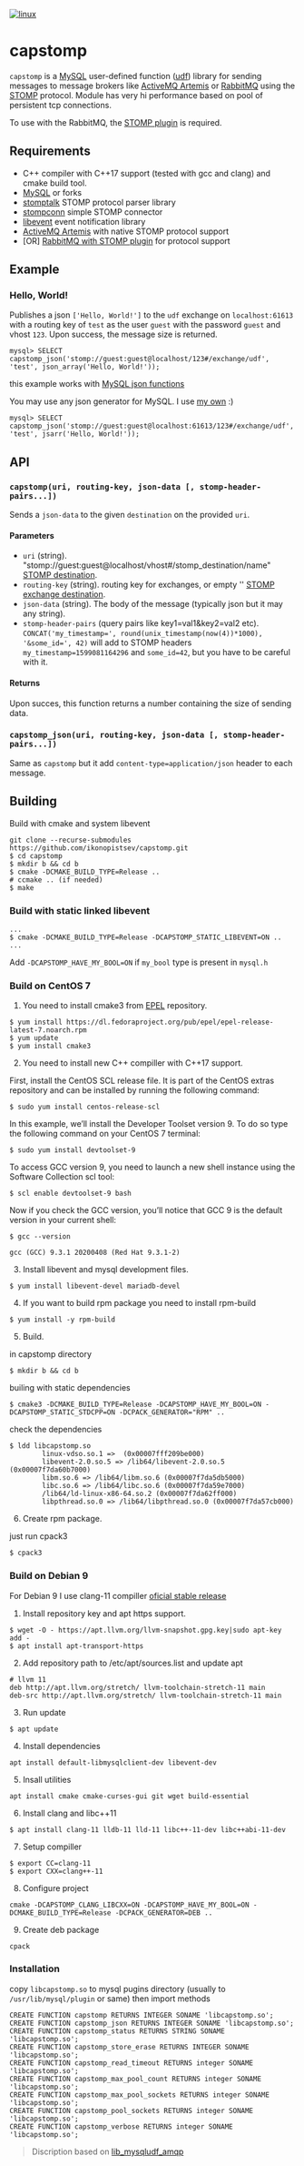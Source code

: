 [![linux](https://github.com/ikonopistsev/capstomp/workflows/linux/badge.svg)](https://github.com/ikonopistsev/capstomp/actions?query=workflow%3Alinux)

# capstomp

`capstomp` is a [MySQL](https://en.wikipedia.org/wiki/MySQL) user-defined function ([udf](https://dev.mysql.com/doc/extending-mysql/8.0/en/adding-functions.html)) library for sending messages to message brokers like [ActiveMQ Artemis](https://activemq.apache.org/components/artemis/) or [RabbitMQ](https://en.wikipedia.org/wiki/RabbitMQ) using the [STOMP](https://en.wikipedia.org/wiki/Streaming_Text_Oriented_Messaging_Protocol) protocol. Module has very hi performance based on pool of persistent tcp connections.

To use with the RabbitMQ, the [STOMP plugin](https://www.rabbitmq.com/stomp.html) is required.

## Requirements

* C++ compiler with C++17 support (tested with gcc and clang) and cmake build tool.
* [MySQL](http://www.mysql.com/) or forks
* [stomptalk](https://github.com/ikonopistsev/stomptalk) STOMP protocol parser library
* [stompconn](https://github.com/ikonopistsev/stompconn) simple STOMP connector
* [libevent](https://github.com/libevent/libevent) event notification library
* [ActiveMQ Artemis](http://activemq.apache.org/components/artemis/) with native STOMP protocol support
* [OR] [RabbitMQ with STOMP plugin](https://www.rabbitmq.com/stomp.html) for protocol support

## Example

### Hello, World!

Publishes a json `['Hello, World!']` to the `udf` exchange on `localhost:61613` with a routing key of `test` as the user `guest` with the password `guest` and vhost `123`. Upon success, the message size is returned.
```
mysql> SELECT capstomp_json('stomp://guest:guest@localhost/123#/exchange/udf', 'test', json_array('Hello, World!'));
```
this example works with [MySQL json functions](https://dev.mysql.com/doc/refman/8.0/en/json-functions.html)

You may use any json generator for MySQL. I use [my own](https://github.com/ikonopistsev/capjs) :)
```
mysql> SELECT capstomp_json('stomp://guest:guest@localhost:61613/123#/exchange/udf', 'test', jsarr('Hello, World!'));
```

## API

### `capstomp(uri, routing-key, json-data [, stomp-header-pairs...])`

Sends a `json-data` to the given `destination` on the provided `uri`.

#### Parameters

* `uri` (string). "stomp://guest:guest@localhost/vhost#/stomp_destination/name" [STOMP destination](https://www.rabbitmq.com/stomp.html#d).
* `routing-key` (string). routing key for exchanges, or empty '' [STOMP exchange destination](https://www.rabbitmq.com/stomp.html#d.ed).
* `json-data` (string). The body of the message (typically json but it may any string).
* `stomp-header-pairs` (query pairs like key1=val1&key2=val2 etc). `CONCAT('my_timestamp=', round(unix_timestamp(now(4))*1000), '&some_id=', 42)` will add to STOMP headers `my_timestamp=1599081164296` and `some_id=42`, but you have to be careful with it.

#### Returns

Upon succes, this function returns a number containing the size of sending data.

### `capstomp_json(uri, routing-key, json-data [, stomp-header-pairs...])`

Same as `capstomp` but it add `content-type=application/json` header to each message.

## Building

Build with cmake and system libevent

```
git clone --recurse-submodules https://github.com/ikonopistsev/capstomp.git
$ cd capstomp
$ mkdir b && cd b
$ cmake -DCMAKE_BUILD_TYPE=Release ..
# ccmake .. (if needed)
$ make
```

### Build with static linked libevent

```
...
$ cmake -DCMAKE_BUILD_TYPE=Release -DCAPSTOMP_STATIC_LIBEVENT=ON ..
...
```

Add `-DCAPSTOMP_HAVE_MY_BOOL=ON` if `my_bool` type is present in `mysql.h`

### Build on CentOS 7

1. You need to install cmake3 from [EPEL](https://fedoraproject.org/wiki/EPEL) repository.

```
$ yum install https://dl.fedoraproject.org/pub/epel/epel-release-latest-7.noarch.rpm
$ yum update
$ yum install cmake3
```

2. You need to install new C++ compiller with C++17 support.

First, install the CentOS SCL release file. It is part of the CentOS extras repository and can be installed by running the following command:

```
$ sudo yum install centos-release-scl
```

In this example, we’ll install the Developer Toolset version 9. To do so type the following command on your CentOS 7 terminal:

```
$ sudo yum install devtoolset-9
```

To access GCC version 9, you need to launch a new shell instance using the Software Collection scl tool:

```
$ scl enable devtoolset-9 bash
```

Now if you check the GCC version, you’ll notice that GCC 9 is the default version in your current shell:

```
$ gcc --version

gcc (GCC) 9.3.1 20200408 (Red Hat 9.3.1-2)
```

3. Install libevent and mysql development files.

```
$ yum install libevent-devel mariadb-devel
```

4. If you want to build rpm package you need to install rpm-build

```
$ yum install -y rpm-build
```

5. Build.

in capstomp directory 

```
$ mkdir b && cd b
```

builing with static dependencies

```
$ cmake3 -DCMAKE_BUILD_TYPE=Release -DCAPSTOMP_HAVE_MY_BOOL=ON -DCAPSTOMP_STATIC_STDCPP=ON -DCPACK_GENERATOR="RPM" ..
```

check the dependencies

```
$ ldd libcapstomp.so 
        linux-vdso.so.1 =>  (0x00007fff209be000)
        libevent-2.0.so.5 => /lib64/libevent-2.0.so.5 (0x00007f7da60b7000)
        libm.so.6 => /lib64/libm.so.6 (0x00007f7da5db5000)
        libc.so.6 => /lib64/libc.so.6 (0x00007f7da59e7000)
        /lib64/ld-linux-x86-64.so.2 (0x00007f7da62ff000)
        libpthread.so.0 => /lib64/libpthread.so.0 (0x00007f7da57cb000)
```

6. Create rpm package.

just run cpack3

```
$ cpack3
```

### Build on Debian 9

For Debian 9 I use clang-11 compiller [oficial stable release](https://apt.llvm.org/)

1. Install repository key and apt https support.

```
$ wget -O - https://apt.llvm.org/llvm-snapshot.gpg.key|sudo apt-key add -
$ apt install apt-transport-https
```

2. Add repository path to /etc/apt/sources.list and update apt

```
# llvm 11 
deb http://apt.llvm.org/stretch/ llvm-toolchain-stretch-11 main
deb-src http://apt.llvm.org/stretch/ llvm-toolchain-stretch-11 main
```

3. Run update

```
$ apt update
```

4. Install dependencies

```
apt install default-libmysqlclient-dev libevent-dev
```

5. Insall utilities

```
apt install cmake cmake-curses-gui git wget build-essential
```

6. Install clang and libc++11

```
$ apt install clang-11 lldb-11 lld-11 libc++-11-dev libc++abi-11-dev
```

7. Setup compiller

```
$ export CC=clang-11
$ export CXX=clang++-11
```

8. Configure project

```
cmake -DCAPSTOMP_CLANG_LIBCXX=ON -DCAPSTOMP_HAVE_MY_BOOL=ON -DCMAKE_BUILD_TYPE=Release -DCPACK_GENERATOR=DEB ..
```

9. Create deb package

```
cpack
```

### Installation 

copy `libcapstomp.so` to mysql pugins directory (usually to `/usr/lib/mysql/plugin` or same) then import methods

```
CREATE FUNCTION capstomp RETURNS INTEGER SONAME 'libcapstomp.so';
CREATE FUNCTION capstomp_json RETURNS INTEGER SONAME 'libcapstomp.so';
CREATE FUNCTION capstomp_status RETURNS STRING SONAME 'libcapstomp.so';
CREATE FUNCTION capstomp_store_erase RETURNS INTEGER SONAME 'libcapstomp.so';
CREATE FUNCTION capstomp_read_timeout RETURNS integer SONAME 'libcapstomp.so';
CREATE FUNCTION capstomp_max_pool_count RETURNS integer SONAME 'libcapstomp.so';
CREATE FUNCTION capstomp_max_pool_sockets RETURNS integer SONAME 'libcapstomp.so';
CREATE FUNCTION capstomp_pool_sockets RETURNS integer SONAME 'libcapstomp.so';
CREATE FUNCTION capstomp_verbose RETURNS integer SONAME 'libcapstomp.so';
```

> Discription based on [lib_mysqludf_amqp](https://github.com/ssimicro/lib_mysqludf_amqp)

